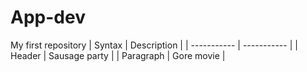 # App-dev
My first repository
| Syntax | Description |
| ----------- | ----------- |
| Header | Sausage party |
| Paragraph | Gore movie |
